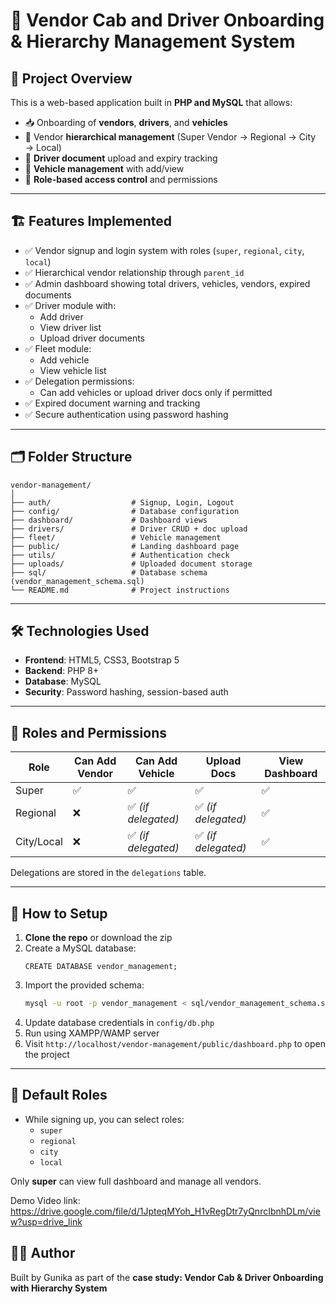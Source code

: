 
# 🚖 Vendor Cab and Driver Onboarding & Hierarchy Management System

## 📌 Project Overview

This is a web-based application built in **PHP and MySQL** that allows:

- 📥 Onboarding of **vendors**, **drivers**, and **vehicles**
- 🔁 Vendor **hierarchical management** (Super Vendor → Regional → City → Local)
- 🧾 **Driver document** upload and expiry tracking
- 🚗 **Vehicle management** with add/view
- 🔐 **Role-based access control** and permissions

---

## 🏗️ Features Implemented

- ✅ Vendor signup and login system with roles (`super`, `regional`, `city`, `local`)
- ✅ Hierarchical vendor relationship through `parent_id`
- ✅ Admin dashboard showing total drivers, vehicles, vendors, expired documents
- ✅ Driver module with:
  - Add driver
  - View driver list
  - Upload driver documents
- ✅ Fleet module:
  - Add vehicle
  - View vehicle list
- ✅ Delegation permissions:
  - Can add vehicles or upload driver docs only if permitted
- ✅ Expired document warning and tracking
- ✅ Secure authentication using password hashing

---

## 🗂️ Folder Structure

```
vendor-management/
│
├── auth/                  # Signup, Login, Logout
├── config/                # Database configuration
├── dashboard/             # Dashboard views
├── drivers/               # Driver CRUD + doc upload
├── fleet/                 # Vehicle management
├── public/                # Landing dashboard page
├── utils/                 # Authentication check
├── uploads/               # Uploaded document storage
├── sql/                   # Database schema (vendor_management_schema.sql)
└── README.md              # Project instructions
```

---

## 🛠️ Technologies Used

- **Frontend**: HTML5, CSS3, Bootstrap 5
- **Backend**: PHP 8+
- **Database**: MySQL
- **Security**: Password hashing, session-based auth

---

## 🔐 Roles and Permissions

| Role       | Can Add Vendor | Can Add Vehicle | Upload Docs | View Dashboard |
|------------|----------------|-----------------|-------------|----------------|
| Super      | ✅              | ✅               | ✅           | ✅              |
| Regional   | ❌              | ✅ *(if delegated)* | ✅ *(if delegated)* | ✅          |
| City/Local | ❌              | ✅ *(if delegated)* | ✅ *(if delegated)* | ✅          |

Delegations are stored in the `delegations` table.

---

## 💾 How to Setup

1. **Clone the repo** or download the zip
2. Create a MySQL database:  
   ```
   CREATE DATABASE vendor_management;
   ```
3. Import the provided schema:
   ```bash
   mysql -u root -p vendor_management < sql/vendor_management_schema.sql
   ```
4. Update database credentials in `config/db.php`
5. Run using XAMPP/WAMP server
6. Visit `http://localhost/vendor-management/public/dashboard.php` to open the project

---

## 🔑 Default Roles

- While signing up, you can select roles:
  - `super`
  - `regional`
  - `city`
  - `local`

Only **super** can view full dashboard and manage all vendors.

Demo Video link: https://drive.google.com/file/d/1JpteqMYoh_H1vRegDtr7yQnrcIbnhDLm/view?usp=drive_link


## 🙋‍♂️ Author

Built by Gunika as part of the **case study: Vendor Cab & Driver Onboarding with Hierarchy System**

